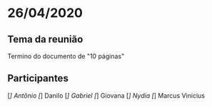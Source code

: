 # 26/04/2020

## Tema da reunião

Termino do documento de "10 páginas"

## Participantes

[*] Antônio 
[*] Danilo
[*] Gabriel
[*] Giovana 
[*] Nydia
[*] Marcus Vinicius 